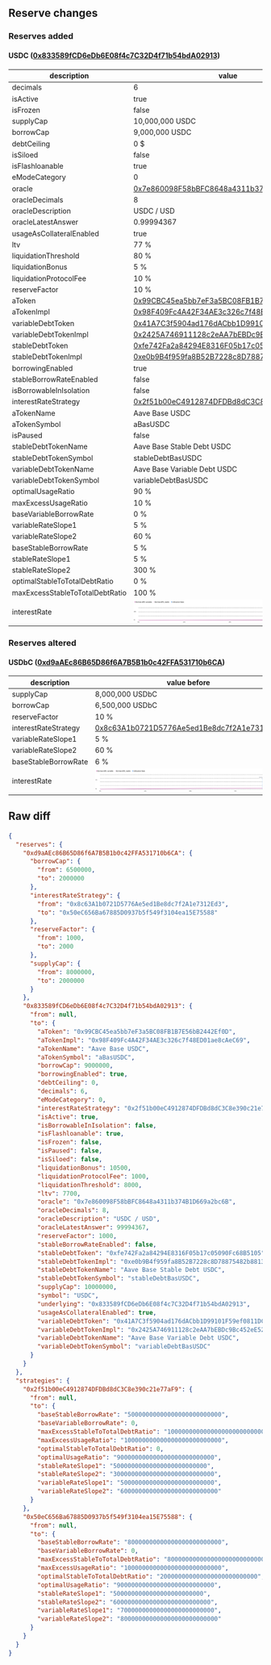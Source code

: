 ## Reserve changes

### Reserves added

#### USDC ([0x833589fCD6eDb6E08f4c7C32D4f71b54bdA02913](https://basescan.org/address/0x833589fCD6eDb6E08f4c7C32D4f71b54bdA02913))

| description | value |
| --- | --- |
| decimals | 6 |
| isActive | true |
| isFrozen | false |
| supplyCap | 10,000,000 USDC |
| borrowCap | 9,000,000 USDC |
| debtCeiling | 0 $ |
| isSiloed | false |
| isFlashloanable | true |
| eModeCategory | 0 |
| oracle | [0x7e860098F58bBFC8648a4311b374B1D669a2bc6B](https://basescan.org/address/0x7e860098F58bBFC8648a4311b374B1D669a2bc6B) |
| oracleDecimals | 8 |
| oracleDescription | USDC / USD |
| oracleLatestAnswer | 0.99994367 |
| usageAsCollateralEnabled | true |
| ltv | 77 % |
| liquidationThreshold | 80 % |
| liquidationBonus | 5 % |
| liquidationProtocolFee | 10 % |
| reserveFactor | 10 % |
| aToken | [0x99CBC45ea5bb7eF3a5BC08FB1B7E56bB2442Ef0D](https://basescan.org/address/0x99CBC45ea5bb7eF3a5BC08FB1B7E56bB2442Ef0D) |
| aTokenImpl | [0x98F409Fc4A42F34AE3c326c7f48ED01ae8cAeC69](https://basescan.org/address/0x98F409Fc4A42F34AE3c326c7f48ED01ae8cAeC69) |
| variableDebtToken | [0x41A7C3f5904ad176dACbb1D99101F59ef0811DC1](https://basescan.org/address/0x41A7C3f5904ad176dACbb1D99101F59ef0811DC1) |
| variableDebtTokenImpl | [0x2425A746911128c2eAA7bEBDc9Bc452eE52208a1](https://basescan.org/address/0x2425A746911128c2eAA7bEBDc9Bc452eE52208a1) |
| stableDebtToken | [0xfe742Fa2a84294E8316F05b17c05090Fc68B5105](https://basescan.org/address/0xfe742Fa2a84294E8316F05b17c05090Fc68B5105) |
| stableDebtTokenImpl | [0xe0b9B4f959fa8B52B7228c8D78875482b8813349](https://basescan.org/address/0xe0b9B4f959fa8B52B7228c8D78875482b8813349) |
| borrowingEnabled | true |
| stableBorrowRateEnabled | false |
| isBorrowableInIsolation | false |
| interestRateStrategy | [0x2f51b00eC4912874DFDBd8dC3C8e390c21e77aF9](https://basescan.org/address/0x2f51b00eC4912874DFDBd8dC3C8e390c21e77aF9) |
| aTokenName | Aave Base USDC |
| aTokenSymbol | aBasUSDC |
| isPaused | false |
| stableDebtTokenName | Aave Base Stable Debt USDC |
| stableDebtTokenSymbol | stableDebtBasUSDC |
| variableDebtTokenName | Aave Base Variable Debt USDC |
| variableDebtTokenSymbol | variableDebtBasUSDC |
| optimalUsageRatio | 90 % |
| maxExcessUsageRatio | 10 % |
| baseVariableBorrowRate | 0 % |
| variableRateSlope1 | 5 % |
| variableRateSlope2 | 60 % |
| baseStableBorrowRate | 5 % |
| stableRateSlope1 | 5 % |
| stableRateSlope2 | 300 % |
| optimalStableToTotalDebtRatio | 0 % |
| maxExcessStableToTotalDebtRatio | 100 % |
| interestRate | ![ir](/.assets/efc214f63e0c80895bc42d351a69ea2281997d59.svg) |


### Reserves altered

#### USDbC ([0xd9aAEc86B65D86f6A7B5B1b0c42FFA531710b6CA](https://basescan.org/address/0xd9aAEc86B65D86f6A7B5B1b0c42FFA531710b6CA))

| description | value before | value after |
| --- | --- | --- |
| supplyCap | 8,000,000 USDbC | 2,000,000 USDbC |
| borrowCap | 6,500,000 USDbC | 2,000,000 USDbC |
| reserveFactor | 10 % | 20 % |
| interestRateStrategy | [0x8c63A1b0721D5776Ae5ed1Be8dc7f2A1e7312Ed3](https://basescan.org/address/0x8c63A1b0721D5776Ae5ed1Be8dc7f2A1e7312Ed3) | [0x50eC656Ba67885D0937b5f549f3104ea15E75588](https://basescan.org/address/0x50eC656Ba67885D0937b5f549f3104ea15E75588) |
| variableRateSlope1 | 5 % | 7 % |
| variableRateSlope2 | 60 % | 80 % |
| baseStableBorrowRate | 6 % | 8 % |
| interestRate | ![before](/.assets/2054bce529b78cac463f95dc79fc18b65a0c1f44.svg) | ![after](/.assets/08d9252b4f8f8c9e59638a9a35a34e736f126166.svg) |

## Raw diff

```json
{
  "reserves": {
    "0xd9aAEc86B65D86f6A7B5B1b0c42FFA531710b6CA": {
      "borrowCap": {
        "from": 6500000,
        "to": 2000000
      },
      "interestRateStrategy": {
        "from": "0x8c63A1b0721D5776Ae5ed1Be8dc7f2A1e7312Ed3",
        "to": "0x50eC656Ba67885D0937b5f549f3104ea15E75588"
      },
      "reserveFactor": {
        "from": 1000,
        "to": 2000
      },
      "supplyCap": {
        "from": 8000000,
        "to": 2000000
      }
    },
    "0x833589fCD6eDb6E08f4c7C32D4f71b54bdA02913": {
      "from": null,
      "to": {
        "aToken": "0x99CBC45ea5bb7eF3a5BC08FB1B7E56bB2442Ef0D",
        "aTokenImpl": "0x98F409Fc4A42F34AE3c326c7f48ED01ae8cAeC69",
        "aTokenName": "Aave Base USDC",
        "aTokenSymbol": "aBasUSDC",
        "borrowCap": 9000000,
        "borrowingEnabled": true,
        "debtCeiling": 0,
        "decimals": 6,
        "eModeCategory": 0,
        "interestRateStrategy": "0x2f51b00eC4912874DFDBd8dC3C8e390c21e77aF9",
        "isActive": true,
        "isBorrowableInIsolation": false,
        "isFlashloanable": true,
        "isFrozen": false,
        "isPaused": false,
        "isSiloed": false,
        "liquidationBonus": 10500,
        "liquidationProtocolFee": 1000,
        "liquidationThreshold": 8000,
        "ltv": 7700,
        "oracle": "0x7e860098F58bBFC8648a4311b374B1D669a2bc6B",
        "oracleDecimals": 8,
        "oracleDescription": "USDC / USD",
        "oracleLatestAnswer": 99994367,
        "reserveFactor": 1000,
        "stableBorrowRateEnabled": false,
        "stableDebtToken": "0xfe742Fa2a84294E8316F05b17c05090Fc68B5105",
        "stableDebtTokenImpl": "0xe0b9B4f959fa8B52B7228c8D78875482b8813349",
        "stableDebtTokenName": "Aave Base Stable Debt USDC",
        "stableDebtTokenSymbol": "stableDebtBasUSDC",
        "supplyCap": 10000000,
        "symbol": "USDC",
        "underlying": "0x833589fCD6eDb6E08f4c7C32D4f71b54bdA02913",
        "usageAsCollateralEnabled": true,
        "variableDebtToken": "0x41A7C3f5904ad176dACbb1D99101F59ef0811DC1",
        "variableDebtTokenImpl": "0x2425A746911128c2eAA7bEBDc9Bc452eE52208a1",
        "variableDebtTokenName": "Aave Base Variable Debt USDC",
        "variableDebtTokenSymbol": "variableDebtBasUSDC"
      }
    }
  },
  "strategies": {
    "0x2f51b00eC4912874DFDBd8dC3C8e390c21e77aF9": {
      "from": null,
      "to": {
        "baseStableBorrowRate": "50000000000000000000000000",
        "baseVariableBorrowRate": 0,
        "maxExcessStableToTotalDebtRatio": "1000000000000000000000000000",
        "maxExcessUsageRatio": "100000000000000000000000000",
        "optimalStableToTotalDebtRatio": 0,
        "optimalUsageRatio": "900000000000000000000000000",
        "stableRateSlope1": "50000000000000000000000000",
        "stableRateSlope2": "3000000000000000000000000000",
        "variableRateSlope1": "50000000000000000000000000",
        "variableRateSlope2": "600000000000000000000000000"
      }
    },
    "0x50eC656Ba67885D0937b5f549f3104ea15E75588": {
      "from": null,
      "to": {
        "baseStableBorrowRate": "80000000000000000000000000",
        "baseVariableBorrowRate": 0,
        "maxExcessStableToTotalDebtRatio": "800000000000000000000000000",
        "maxExcessUsageRatio": "100000000000000000000000000",
        "optimalStableToTotalDebtRatio": "200000000000000000000000000",
        "optimalUsageRatio": "900000000000000000000000000",
        "stableRateSlope1": "5000000000000000000000000",
        "stableRateSlope2": "600000000000000000000000000",
        "variableRateSlope1": "70000000000000000000000000",
        "variableRateSlope2": "800000000000000000000000000"
      }
    }
  }
}
```